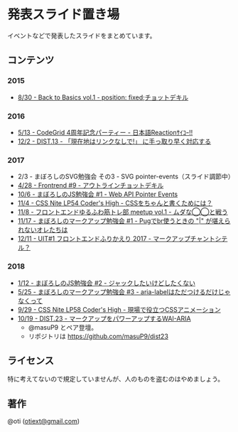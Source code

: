 # 発表スライド置き場

イベントなどで発表したスライドをまとめています。

## コンテンツ

### 2015

- [8/30 - Back to Basics vol.1 - position: fixed;チョットデキル](./2015/0830-Back_to_Basics_vol1/fixing-fixed.pdf)

### 2016

- [5/13 - CodeGrid 4周年記念パーティー - 日本語Reactionｻｲｺｰ!!](./2016/0513-CodeGrid_4th_Anniversary_Party/slack-reaction-decomoji.pdf)
- [12/2 - DIST.13 - 「現在地はリンクなしで!」 に手っ取り早く対応する](./2016/1202-DIST.13/smile-css-pointer-events-none.pdf)

### 2017

- 2/3 - まぼろしのSVG勉強会 その3 - SVG pointer-events（スライド調節中）
- [4/28 - Frontrend #9 - アウトラインチョットデキル](./2017/0428-Frontrend_%239/outline-for-you.pdf)
- [10/6 - まぼろしのJS勉強会 #1 - Web API Pointer Events](./2017/1006-mbrs_js_study_%231/webapi-pointer-events.pdf)
- [11/4 - CSS Nite LP54 Coder's High - CSSをちゃんと書くためには？](http://cssnite.jp/lp/lp54/followup/#s4)
- [11/8 - フロントエンドゆるふわ筋トレ部 meetup vol.1 - ムダな◯◯と戦う](./2017/1108-frontend_yurufuwa_workout_meetup_vol.1/versus-superfluous-xx.pdf)
- [11/17 - まぼろしのマークアップ勉強会 #1 - Pugでbr使うときの "|" が堪えられないオレたちは](./2017/1117-mbrs_markup_study_%231/we-dont-accept-pug-pipe.pdf)
- [12/11 - UIT#1 フロントエンドふりかえり 2017 - マークアップチャントシテル？](./2017/1211-uit%231/can-you-markup.pdf)

### 2018

- [1/12 - まぼろしのJS勉強会 #2 - ジャックしたいけどしたくない](./2018/0112-mbrs_js_study_%232/why-scrolljack.pdf)
- [5/25 - まぼろしのマークアップ勉強会 #3 - aria-labelはただつけるだけじゃなくって](./2018/0525-mbrs_markup_study_%233/more-better-aria-label.pdf)
- [9/29 - CSS Nite LP58 Coder's High - 現場で役立つCSSアニメーション](http://cssnite.jp/lp/lp58/followup/#s7)
- [10/19 - DIST.23 - マークアップをパワーアップするWAI-ARIA](https://dist.connpass.com/event/100857/)
  - @masuP9 とペア登壇。
  - リポジトリは https://github.com/masuP9/dist23

## ライセンス

特に考えてないので規定していませんが、人のものを盗むのはやめましょう。

## 著作

@oti (otiext@gmail.com)